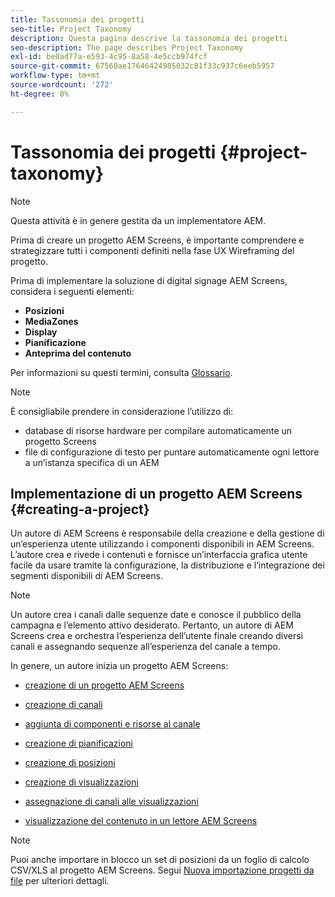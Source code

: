 ```yaml
---
title: Tassonomia dei progetti
seo-title: Project Taxonomy
description: Questa pagina descrive la tassonomia dei progetti
seo-description: The page describes Project Taxonomy
exl-id: be0ad77a-e593-4c95-8a58-4e5ccb974fcf
source-git-commit: 67560ae17646424985032c81f33c937c6eeb5957
workflow-type: tm+mt
source-wordcount: '272'
ht-degree: 0%

---
```


# Tassonomia dei progetti {#project-taxonomy}

>[!NOTE]
>
>Questa attività è in genere gestita da un implementatore AEM.

Prima di creare un progetto AEM Screens, è importante comprendere e strategizzare tutti i componenti definiti nella fase UX Wireframing del progetto.

Prima di implementare la soluzione di digital signage AEM Screens, considera i seguenti elementi:

* **Posizioni**
* **MediaZones**
* **Display**
* **Pianificazione**
* **Anteprima del contenuto**

Per informazioni su questi termini, consulta [Glossario](https://experienceleague.adobe.com/docs/experience-manager-screens/user-guide/overview/screens-glossary.html?lang=en).

>[!NOTE]
>
>È consigliabile prendere in considerazione l’utilizzo di:
>
>* database di risorse hardware per compilare automaticamente un progetto Screens
>* file di configurazione di testo per puntare automaticamente ogni lettore a un’istanza specifica di un AEM

## Implementazione di un progetto AEM Screens {#creating-a-project}

Un autore di AEM Screens è responsabile della creazione e della gestione di un’esperienza utente utilizzando i componenti disponibili in AEM Screens. L’autore crea e rivede i contenuti e fornisce un’interfaccia grafica utente facile da usare tramite la configurazione, la distribuzione e l’integrazione dei segmenti disponibili di AEM Screens.

>[!NOTE]
>
>Un autore crea i canali dalle sequenze date e conosce il pubblico della campagna e l’elemento attivo desiderato. Pertanto, un autore di AEM Screens crea e orchestra l’esperienza dell’utente finale creando diversi canali e assegnando sequenze all’esperienza del canale a tempo.

In genere, un autore inizia un progetto AEM Screens:

* [creazione di un progetto AEM Screens](https://experienceleague.adobe.com/docs/experience-manager-screens/user-guide/authoring/setting-up-projects/creating-a-screens-project.html?lang=en)
* [creazione di canali](https://experienceleague.adobe.com/docs/experience-manager-screens/user-guide/authoring/setting-up-projects/managing-channels.html?lang=en)
* [aggiunta di componenti e risorse al canale](https://experienceleague.adobe.com/docs/experience-manager-screens/user-guide/authoring/product-features/adding-components-to-a-channel.html?lang=en)
* [creazione di pianificazioni](https://experienceleague.adobe.com/docs/experience-manager-screens/user-guide/authoring/setting-up-projects/managing-schedules.html?lang=en)
* [creazione di posizioni](https://experienceleague.adobe.com/docs/experience-manager-screens/user-guide/authoring/setting-up-projects/managing-locations.html?lang=en)
* [creazione di visualizzazioni](https://experienceleague.adobe.com/docs/experience-manager-screens/user-guide/authoring/setting-up-projects/managing-displays.html?lang=en)
* [assegnazione di canali alle visualizzazioni](https://experienceleague.adobe.com/docs/experience-manager-screens/user-guide/authoring/setting-up-projects/assigning-channels/channel-assignment.html?lang=en)

* [visualizzazione del contenuto in un lettore AEM Screens](https://experienceleague.adobe.com/docs/experience-manager-screens/user-guide/administering/working-with-screens-player.html?lang=en)

>[!NOTE]
>Puoi anche importare in blocco un set di posizioni da un foglio di calcolo CSV/XLS al progetto AEM Screens. Segui [Nuova importazione progetti da file](https://experienceleague.adobe.com/docs/experience-manager-screens/user-guide/administering/project-importer.html?lang=en) per ulteriori dettagli.

